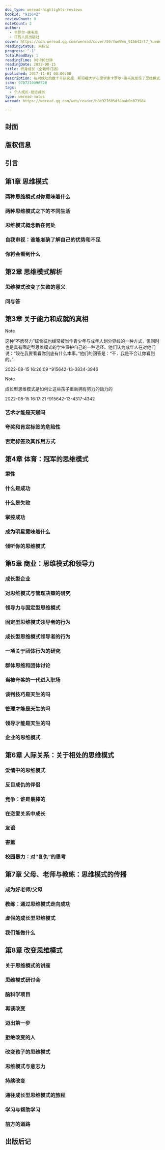 ```yaml
---
doc_type: weread-highlights-reviews
bookId: "915642"
reviewCount: 0
noteCount: 2
author:
  - 卡罗尔·德韦克
  - 江西人民出版社
cover: https://cdn.weread.qq.com/weread/cover/59/YueWen_915642/t7_YueWen_915642.jpg
readingStatus: 未标记
progress: "-1"
totalReadDay: 1
readingTime: 0小时0分钟
readingDate: 2022-08-15
title: 终身成长（全新修订版）
published: 2017-11-01 00:00:00
description: 在对成功的数十年研究后，斯坦福大学心理学家卡罗尔·德韦克发现了思维模式的力量。她在《终身成长》中表明，我们获得的成功并不是能力和天赋决定的，更受到我们在追求目标的过程中展现的思维模式的影响。她介绍了两种思维模式：固定型与成长型，它们体现了应对成功与失败、成绩与挑战时的两种基本心态。你认为才智和努力哪个重要，能力能否通过努力改变，决定了你是会满足于既有成果还是会积极探索新知。只有用正确的思维模式看待问题，才能更好地达成人生和职业目标。德韦克揭示的成功法则已被很多具有发展眼光的父母、老师、运动员和管理者应用，并在实践中得到了验证。通过了解自己的思维模式并做出改变，人们能以最简单的方式培养对学习的热情，和在任何领域内取得成功都需要的抗压力。
isbn: 9787210096528
tags:
  - 个人成长-励志成长
type: weread-notes
weread: https://weread.qq.com/web/reader/b0e327605df8bab0e873984

---
```



## 封面

## 版权信息

## 引言

## 第1章 思维模式

### 两种思维模式对你意味着什么

### 两种思维模式之下的不同生活

### 思维模式概念新在何处

### 自我审视：谁能准确了解自己的优势和不足

### 你将会看到什么

## 第2章 思维模式解析

### 思维模式改变了失败的意义

### 问与答

## 第3章 关于能力和成就的真相

> [!NOTE] 
> 这种“不愿努力”综合征也经常被当作青少年与成年人划分界线的一种方式，但同时也是具有固定型思维模式的学生保护自己的一种途径。他们认为成年人在对他们说：“现在我要看看你到底有什么本事。”他们的回答是：“不，我是不会让你看到的。”
> 
> 2022-08-15 16:26:09 ^915642-13-3834-3946

> [!NOTE] 
> 成长型思维模式是如何让这些孩子重新拥有努力的动力的
> 
> 2022-08-15 16:17:21 ^915642-13-4317-4342

### 艺术才能是天赋吗

### 夸奖和肯定标签的危险性

### 否定标签及其作用方式

## 第4章 体育：冠军的思维模式

### 秉性

### 什么是成功

### 什么是失败

### 掌控成功

### 成为明星意味着什么

### 倾听你的思维模式

## 第5章 商业：思维模式和领导力

### 成长型企业

### 对思维模式与管理决策的研究

### 领导力与固定型思维模式

### 固定型思维模式领导者的行为

### 成长型思维模式领导者的行为

### 一项关于团体行为的研究

### 群体思维和团体讨论

### 当被夸奖的一代进入职场

### 谈判技巧是天生的吗

### 管理才能是天生的吗

### 领导才能是天生的吗

### 企业的思维模式

## 第6章 人际关系：关于相处的思维模式

### 爱情中的思维模式

### 反目成仇的伴侣

### 竞争：谁是最棒的

### 在恋爱关系中成长

### 友谊

### 害羞

### 校园暴力：对“复仇”的思考

## 第7章 父母、老师与教练：思维模式的传播

### 成为好老师/父母

### 教练：通过思维模式走向成功

### 虚假的成长型思维模式

### 我们能做什么

## 第8章 改变思维模式

### 关于思维模式的讲座

### 思维模式研讨会

### 脑科学项目

### 再谈改变

### 迈出第一步

### 拒绝改变的人

### 改变孩子的思维模式

### 思维模式与意志力

### 持续改变

### 通往成长型思维模式的旅程

### 学习与帮助学习

### 前方的道路

## 出版后记

